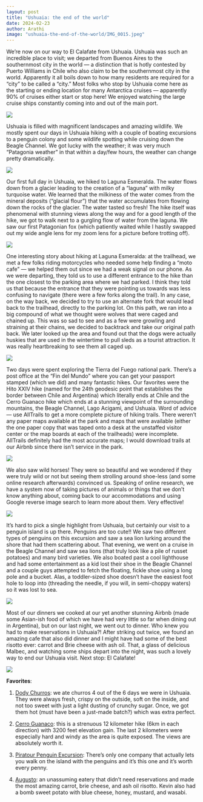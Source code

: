 ```yaml
---
layout: post
title: "Ushuaia: the end of the world"
date: 2024-02-23
author: Arathi
image: "ushuaia-the-end-of-the-world/IMG_0015.jpeg"
---
```


We’re now on our way to El Calafate from Ushuaia. Ushuaia was such an incredible place to visit; we departed from Buenos Aires to the southernmost city in the world — a distinction that is hotly contested by Puerto Williams in Chile who also claim to be the southernmost city in the world. Apparently it all boils down to how many residents are required for a “city” to be called a “city.” Most folks who stop by Ushuaia come here as the starting or ending location for many Antarctica cruises — apparently 90% of cruises either start or stop here! We enjoyed watching the large cruise ships constantly coming into and out of the main port. 



![](assets/img/ushuaia-the-end-of-the-world/PXL_20240218_220428039_Original.jpg)

Ushuaia is filled with magnificent landscapes and amazing wildlife. We mostly spent our days in Ushuaia hiking with a couple of boating excursions to a penguin colony and some wildlife spotting while cruising down the Beagle Channel. We got lucky with the weather; it was very much “Patagonia weather” in that within a day/few hours, the weather can change pretty dramatically. 



![](assets/img/ushuaia-the-end-of-the-world/P2180090_Original.jpg)

Our first full day in Ushuaia, we hiked to Laguna Esmeralda. The water flows down from a glacier leading to the creation of a “laguna” with milky turquoise water. We learned that the milkiness of the water comes from the mineral deposits (“glacial flour”) that the water accumulates from flowing down the rocks of the glacier. The water tasted so fresh! The hike itself was phenomenal with stunning views along the way and for a good length of the hike, we got to walk next to a gurgling flow of water from the laguna. We saw our first Patagonian fox (which patiently waited while I hastily swapped out my wide angle lens for my zoom lens for a picture before trotting off). 



![](assets/img/ushuaia-the-end-of-the-world/P2180086_Original.jpg)

One interesting story about hiking at Laguna Esmeralda: at the trailhead, we met a few folks riding motorcycles who needed some help finding a “moto cafe” — we helped them out since we had a weak signal on our phone. As we were departing, they told us to use a different entrance to the hike than the one closest to the parking area where we had parked. I think they told us that because the entrance that they were pointing us towards was less confusing to navigate (there were a few forks along the trail). In any case, on the way back, we decided to try to use an alternate fork that would lead back to the trailhead, directly to the parking lot. On this path, we ran into a big compound of what we thought were wolves that were caged and chained up. This was so sad to see and as a few were growling and straining at their chains, we decided to backtrack and take our original path back. We later looked up the area and found out that the dogs were actually huskies that are used in the wintertime to pull sleds as a tourist attraction. It was really heartbreaking to see them all caged up.



![](assets/img/ushuaia-the-end-of-the-world/PXL_20240218_180907796_Original.jpg)

Two days were spent exploring the Tierra del Fuego national park. There’s a post office at the “Fin del Mundo” where you can get your passport stamped (which we did) and many fantastic hikes. Our favorites were the Hito XXIV hike (named for the 24th geodesic point that establishes the border between Chile and Argentina) which literally ends at Chile and the Cerro Guanaco hike which ends at a stunning viewpoint of the surrounding mountains, the Beagle Channel, Lago Acigami, and Ushuaia. Word of advice — use AllTrails to get a more complete picture of hiking trails. There weren’t any paper maps available at the park and maps that were available (either the one paper copy that was taped onto a desk at the unstaffed visitor center or the map boards at each of the trailheads) were incomplete. AllTrails definitely had the most accurate maps; I would download trails at our Airbnb since there isn’t service in the park. 



![](assets/img/ushuaia-the-end-of-the-world/P2190151_Original.jpg)

We also saw wild horses! They were so beautiful and we wondered if they were truly wild or not but seeing them strolling around shoe-less (and some online research afterwards) convinced us. Speaking of online research, we have a system now of taking pictures of animals or things that we don’t know anything about, coming back to our accommodations and using Google reverse image search to learn more about them. Very effective!



![](assets/img/ushuaia-the-end-of-the-world/PXL_20240221_192633517_Original.jpg)

It’s hard to pick a single highlight from Ushuaia, but certainly our visit to a penguin island is up there. Penguins are too cute!! We saw two different types of penguins on this excursion and saw a sea lion lurking around the shore that had them scattering about. That evening, we went on a cruise in the Beagle Channel and saw sea lions (that truly look like a pile of russet potatoes) and many bird varieties. We also boated past a cool lighthouse and had some entertainment as a kid lost their shoe in the Beagle Channel and a couple guys attempted to fetch the floating, fickle shoe using a long pole and a bucket. Alas, a toddler-sized shoe doesn’t have the easiest foot hole to loop into (threading the needle, if you will, in semi-choppy waters) so it was lost to sea.



![](assets/img/ushuaia-the-end-of-the-world/P2200064_Original.jpg)

Most of our dinners we cooked at our yet another stunning Airbnb (made some Asian-ish food of which we have had very little so far when dining out in Argentina), but on our last night, we went out to dinner. Who knew you had to make reservations in Ushuaia?! After striking out twice, we found an amazing cafe that also did dinner and I might have had some of the best risotto ever: carrot and Brie cheese with ash oil. That, a glass of delicious Malbec, and watching some ships depart into the night, was such a lovely way to end our Ushuaia visit. Next stop: El Calafate!



![](assets/img/ushuaia-the-end-of-the-world/P2210032_Original.jpg)

**Favorites**:

1. [Dody Churros](https://maps.app.goo.gl/W82YF4jHuroaMwMo8?g_st=ic): we ate churros 4 out of the 6 days we were in Ushuaia. They were always fresh, crispy on the outside, soft on the inside, and not too sweet with just a light dusting of crunchy sugar. Once, we got them hot (must have been a just-made batch?) which was extra perfect.
    
2. [Cerro Guanaco](https://www.alltrails.com/es/ruta/argentina/tierra-del-fuego/sendero-cerro-guanaco): this is a strenuous 12 kilometer hike (6km in each direction) with 3200 feet elevation gain. The last 2 kilometers were especially hard and windy as the area is quite exposed. The views are absolutely worth it.
    
3. [Piratour Penguin Excursion](https://piratour.net/): There’s only one company that actually lets you walk on the island with the penguins and it’s this one and it’s worth every penny.
    
4. [Augusto](https://maps.app.goo.gl/ZW2Y5ARWBLMueD3i7?g_st=ic): an unassuming eatery that didn’t need reservations and made the most amazing carrot, brie cheese, and ash oil risotto. Kevin also had a bomb sweet potato with blue cheese, honey, mustard, and wasabi.
